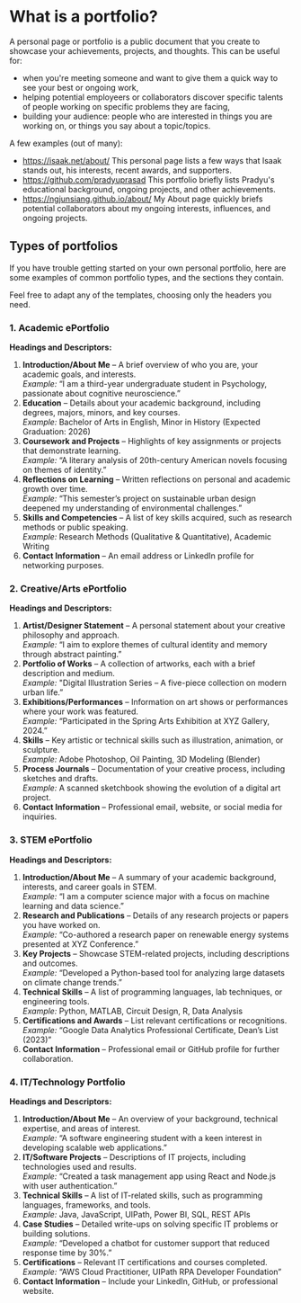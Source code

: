 # What is a portfolio?

A personal page or portfolio is a public document that you create to showcase your achievements, projects, and thoughts. This can be useful for:

- when you're meeting someone and want to give them a quick way to see your best or ongoing work,
- helping potential employeers or collaborators discover specific talents of people working on specific problems they are facing,
- building your audience: people who are interested in things you are working on, or things you say about a topic/topics.

A few examples (out of many):
- https://isaak.net/about/
  This personal page lists a few ways that Isaak stands out, his interests, recent awards, and supporters.
- https://github.com/pradyuprasad
  This portfolio briefly lists Pradyu's educational background, ongoing projects, and other achievements.
- https://ngjunsiang.github.io/about/
  My About page quickly briefs potential collaborators about my ongoing interests, influences, and ongoing projects.

## Types of portfolios

If you have trouble getting started on your own personal portfolio, here are some examples of common portfolio types, and the sections they contain.

Feel free to adapt any of the templates, choosing only the headers you need.

### **1. Academic ePortfolio**  
**Headings and Descriptors:**  
1. **Introduction/About Me** – A brief overview of who you are, your academic goals, and interests.  
   *Example:* “I am a third-year undergraduate student in Psychology, passionate about cognitive neuroscience.”  
2. **Education** – Details about your academic background, including degrees, majors, minors, and key courses.  
   *Example:* Bachelor of Arts in English, Minor in History (Expected Graduation: 2026)  
3. **Coursework and Projects** – Highlights of key assignments or projects that demonstrate learning.  
   *Example:* “A literary analysis of 20th-century American novels focusing on themes of identity.”  
4. **Reflections on Learning** – Written reflections on personal and academic growth over time.  
   *Example:* “This semester’s project on sustainable urban design deepened my understanding of environmental challenges.”  
5. **Skills and Competencies** – A list of key skills acquired, such as research methods or public speaking.  
   *Example:* Research Methods (Qualitative & Quantitative), Academic Writing  
6. **Contact Information** – An email address or LinkedIn profile for networking purposes.

### **2. Creative/Arts ePortfolio**  
**Headings and Descriptors:**  
1. **Artist/Designer Statement** – A personal statement about your creative philosophy and approach.  
   *Example:* “I aim to explore themes of cultural identity and memory through abstract painting.”  
2. **Portfolio of Works** – A collection of artworks, each with a brief description and medium.  
   *Example:* "Digital Illustration Series – A five-piece collection on modern urban life.”  
3. **Exhibitions/Performances** – Information on art shows or performances where your work was featured.  
   *Example:* “Participated in the Spring Arts Exhibition at XYZ Gallery, 2024.”  
4. **Skills** – Key artistic or technical skills such as illustration, animation, or sculpture.  
   *Example:* Adobe Photoshop, Oil Painting, 3D Modeling (Blender)  
5. **Process Journals** – Documentation of your creative process, including sketches and drafts.  
   *Example:* A scanned sketchbook showing the evolution of a digital art project.  
6. **Contact Information** – Professional email, website, or social media for inquiries.

### **3. STEM ePortfolio**  
**Headings and Descriptors:**  
1. **Introduction/About Me** – A summary of your academic background, interests, and career goals in STEM.  
   *Example:* “I am a computer science major with a focus on machine learning and data science.”  
2. **Research and Publications** – Details of any research projects or papers you have worked on.  
   *Example:* “Co-authored a research paper on renewable energy systems presented at XYZ Conference.”  
3. **Key Projects** – Showcase STEM-related projects, including descriptions and outcomes.  
   *Example:* “Developed a Python-based tool for analyzing large datasets on climate change trends.”  
4. **Technical Skills** – A list of programming languages, lab techniques, or engineering tools.  
   *Example:* Python, MATLAB, Circuit Design, R, Data Analysis  
5. **Certifications and Awards** – List relevant certifications or recognitions.  
   *Example:* “Google Data Analytics Professional Certificate, Dean’s List (2023)”  
6. **Contact Information** – Professional email or GitHub profile for further collaboration.

### **4. IT/Technology Portfolio**  
**Headings and Descriptors:**  
1. **Introduction/About Me** – An overview of your background, technical expertise, and areas of interest.  
   *Example:* “A software engineering student with a keen interest in developing scalable web applications.”  
2. **IT/Software Projects** – Descriptions of IT projects, including technologies used and results.  
   *Example:* “Created a task management app using React and Node.js with user authentication.”  
3. **Technical Skills** – A list of IT-related skills, such as programming languages, frameworks, and tools.  
   *Example:* Java, JavaScript, UIPath, Power BI, SQL, REST APIs  
4. **Case Studies** – Detailed write-ups on solving specific IT problems or building solutions.  
   *Example:* “Developed a chatbot for customer support that reduced response time by 30%.”  
5. **Certifications** – Relevant IT certifications and courses completed.  
   *Example:* “AWS Cloud Practitioner, UIPath RPA Developer Foundation”  
6. **Contact Information** – Include your LinkedIn, GitHub, or professional website.
